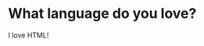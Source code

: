 <!DOCTYPE html>
<html>
<head>
<title>Basic I</title>
</head>
<body>
<h1>What language do you love?</h1>
<p>I love HTML! </p>
</body>
</html>